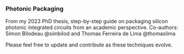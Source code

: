 ### Photonic Packaging

From my 2023 PhD thesis, step-by-step guide on packaging silicon photonic integrated circuits from an academic perspective. 
Co-authors: Simon Bilodeau @simbilod and Thomas Ferreira de Lima @thomaslima

Please feel free to update and contribute as these techniques evolve.
